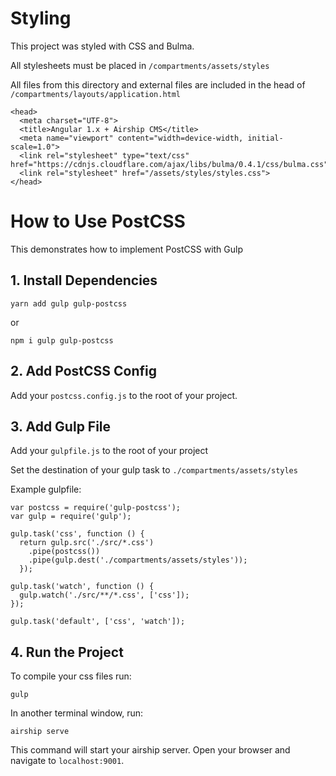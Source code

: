 # Styling
This project was styled with CSS and Bulma.

All stylesheets must be placed in `/compartments/assets/styles`

All files from this directory and external files are included in the head of `/compartments/layouts/application.html`
```
<head>  
  <meta charset="UTF-8">  
  <title>Angular 1.x + Airship CMS</title>  
  <meta name="viewport" content="width=device-width, initial-scale=1.0">  
  <link rel="stylesheet" type="text/css" href="https://cdnjs.cloudflare.com/ajax/libs/bulma/0.4.1/css/bulma.css">  
  <link rel="stylesheet" href="/assets/styles/styles.css">  
</head>
```

# How to Use PostCSS
This demonstrates how to implement PostCSS with Gulp

## 1. Install Dependencies
```
yarn add gulp gulp-postcss
```
or
```
npm i gulp gulp-postcss
```

## 2. Add PostCSS Config
Add your `postcss.config.js` to the root of your project.

## 3. Add Gulp File
Add your `gulpfile.js` to the root of your project

Set the destination of your gulp task to `./compartments/assets/styles`

Example gulpfile:
```
var postcss = require('gulp-postcss');
var gulp = require('gulp');

gulp.task('css', function () {
  return gulp.src('./src/*.css')
    .pipe(postcss())
    .pipe(gulp.dest('./compartments/assets/styles'));
  });

gulp.task('watch', function () {
  gulp.watch('./src/**/*.css', ['css']);
});

gulp.task('default', ['css', 'watch']);
```

## 4. Run the Project

To compile your css files run:
```
gulp
````

In another terminal window, run:
```
airship serve
```

This command will start your airship server.
Open your browser and navigate to `localhost:9001`.

